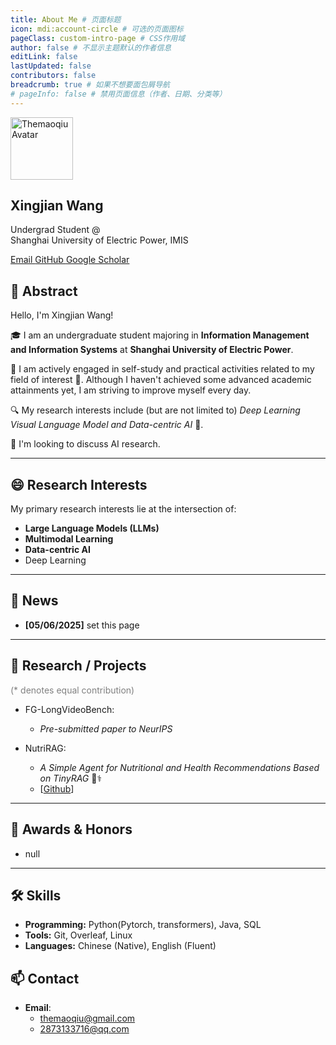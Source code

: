 ```yaml
---
title: About Me # 页面标题
icon: mdi:account-circle # 可选的页面图标
pageClass: custom-intro-page # CSS作用域
author: false # 不显示主题默认的作者信息
editLink: false
lastUpdated: false
contributors: false
breadcrumb: true # 如果不想要面包屑导航
# pageInfo: false # 禁用页面信息（作者、日期、分类等）
---
```


<div class="profile-container">
  <aside class="profile-sidebar">
    <img src="/avatar.png" alt="Themaoqiu Avatar" class="profile-avatar" style="width: 100px">
    
<h1 class="profile-name">Xingjian Wang</h1>
    
<p class="profile-affiliation">
      Undergrad Student @<br> 
      Shanghai University of Electric Power, IMIS
    </p>
    
<div class="profile-links">
      <a href="mailto:themaoqiu@gmail.com" class="profile-link-item">
        <span class="iconify" data-icon="mdi:email" data-inline="false"></span> Email
      </a>
      <a href="https://github.com/Themaoqiu" target="_blank" rel="noopener noreferrer" class="profile-link-item">
        <span class="iconify" data-icon="mdi:github" data-inline="false"></span> GitHub
      </a>
      <a href="YOUR_GOOGLE_SCHOLAR_LINK" target="_blank" rel="noopener noreferrer" class="profile-link-item">
        <span class="iconify" data-icon="academicons:google-scholar" data-inline="false"></span> Google Scholar
      </a>
      </div>
  </aside>

  <main class="profile-content">

## 👋 Abstract

Hello, I'm Xingjian Wang!

🎓 I am an undergraduate student majoring in **Information Management and Information Systems** at **Shanghai University of Electric Power**.

💪 I am actively engaged in self-study and practical activities related to my field of interest 🚀. Although I haven't achieved some advanced academic attainments yet, I am striving to improve myself every day.

🔍 My research interests include (but are not limited to) *Deep Learning Visual Language Model and Data-centric AI* 🤖.

👯 I'm looking to discuss AI research.

---

## 😄 Research Interests

My primary research interests lie at the intersection of:
-   **Large Language Models (LLMs)**
-   **Multimodal Learning**
-   **Data-centric AI**
-   Deep Learning

---

## 📢 News

-   **[05/06/2025]** set this page

---

## 📝 Research / Projects
<p style="color: gray;text-align: left">(* denotes equal contribution)</p>

- FG-LongVideoBench: 
  - *Pre-submitted paper to NeurIPS*


- NutriRAG:
  - *A Simple Agent for Nutritional and Health Recommendations Based on TinyRAG* 🍎⚕️
  -   [[Github](https://github.com/Themaoqiu/NRAG)]

---

## 🏅 Awards & Honors

-   null

---

## 🛠️ Skills

-   **Programming:** Python(Pytorch, transformers), Java, SQL
-   **Tools:** Git, Overleaf, Linux
-   **Languages:** Chinese (Native), English (Fluent)

## 📫 Contact
- **Email**: 
  - themaoqiu@gmail.com
  - 2873133716@qq.com
  </main>
</div>